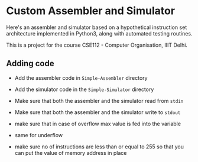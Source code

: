 # Custom Assembler and Simulator
Here's an assembler and simulator based on a hypothetical instruction set architecture implemented in Python3, along with automated testing routines.

This is a project for the course CSE112 - Computer Organisation, IIIT Delhi.

## Adding code
* Add the assembler code in `Simple-Assembler` directory
* Add the simulator code in the `Simple-Simulator` directory
* Make sure that both the assembler and the simulator read from `stdin`
* Make sure that both the assembler and the simulator write to `stdout`


* make sure that in case of overflow max value is fed into the variable
* same for underflow
* make sure no of instructions are less than or equal to 255 so that you can put the value of memory address in place
